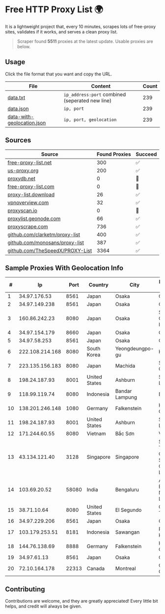 
# Free HTTP Proxy List 🌍

It is a lightweight project that, every 10 minutes, scrapes lots of free-proxy sites, validates if it works, and serves a clean proxy list.


> Scraper found **5511** proxies at the latest update. Usable proxies are below.

## Usage

Click the file format that you want and copy the URL.


|File|Content|Count|
|----|-------|-----|
|[data.txt](https://raw.githubusercontent.com/themiralay/Proxy-List-World/master/data.txt)|`ip_address:port` combined (seperated new line)|239|
|[data.json](https://raw.githubusercontent.com/themiralay/Proxy-List-World/master/data.json)|`ip, port`|239|
|[data-with-geolocation.json](https://raw.githubusercontent.com/themiralay/Proxy-List-World/master/data-with-geolocation.json)|`ip, port, geolocation`|239|

## Sources

|Source|Found Proxies|Succeed|
|------|-------------|-------|
|[free-proxy-list.net](https://free-proxy-list.net)|300|✅|
|[us-proxy.org](https://www.us-proxy.org)|200|✅|
|[proxydb.net](http://proxydb.net)|0|🚫|
|[free-proxy-list.com](https://free-proxy-list.com/?page=&port=&type%5B%5D=http&type%5B%5D=https&up_time=0&search=Search)|0|🚫|
|[proxy-list.download](https://www.proxy-list.download/HTTP)|26|✅|
|[vpnoverview.com](https://vpnoverview.com/privacy/anonymous-browsing/free-proxy-servers)|32|✅|
|[proxyscan.io](https://www.proxyscan.io)|0|🚫|
|[proxylist.geonode.com](https://proxylist.geonode.com/api/proxy-list?limit=300&page=1&sort_by=lastChecked&sort_type=desc&protocols=http,https)|66|✅|
|[proxyscrape.com](https://api.proxyscrape.com/v2/?request=displayproxies&protocol=http&timeout=10000&country=all&ssl=all&anonymity=all)|736|✅|
|[github.com/clarketm/proxy-list](https://raw.githubusercontent.com/clarketm/proxy-list/master/proxy-list-raw.txt)|400|✅|
|[github.com/monosans/proxy-list](https://raw.githubusercontent.com/monosans/proxy-list/main/proxies/http.txt)|387|✅|
|[github.com/TheSpeedX/PROXY-List](https://raw.githubusercontent.com/TheSpeedX/PROXY-List/master/http.txt)|3364|✅|


## Sample Proxies With Geolocation Info

|#|Ip|Port|Country|City|Internet Service Provider|
|-|--|----|-------|----|-------------------------|
|1|34.97.176.53|8561|Japan|Osaka|Google LLC|
|2|34.97.149.238|8561|Japan|Osaka|Google LLC|
|3|160.86.242.23|8080|Japan|Osaka|Sony Network Communications Inc|
|4|34.97.154.179|8660|Japan|Osaka|Google LLC|
|5|34.97.58.253|8561|Japan|Osaka|Google LLC|
|6|222.108.214.168|8080|South Korea|Yeongdeungpo-gu|Korea Telecom|
|7|223.135.156.183|8080|Japan|Machida|So-net Corporation|
|8|198.24.187.93|8001|United States|Ashburn|Secured Servers LLC|
|9|118.99.119.74|8080|Indonesia|Bandar Lampung|Biznet Networks|
|10|138.201.246.148|1080|Germany|Falkenstein|Hetzner Online GmbH|
|11|198.24.187.93|8001|United States|Ashburn|Secured Servers LLC|
|12|171.244.60.55|8080|Vietnam|Bắc Sơn|VIETEL|
|13|43.134.121.40|3128|Singapore|Singapore|Shenzhen Tencent Computer Systems Company Limited|
|14|103.69.20.52|58080|India|Bengaluru|Allnet Broadband Network PVT LTD|
|15|38.71.10.64|8080|United States|El Segundo|ContentKeeper Technologies|
|16|34.97.229.206|8561|Japan|Osaka|Google LLC|
|17|103.179.253.51|8181|Indonesia|Sawangan|PT Pusaka Kreasi Mandiri|
|18|144.76.138.69|8888|Germany|Falkenstein|Hetzner Online GmbH|
|19|34.97.61.13|8561|Japan|Osaka|Google LLC|
|20|72.10.164.178|22313|Canada|Montreal|GloboTech Communications|



## Contributing

Contributions are welcome, and they are greatly appreciated! Every
little bit helps, and credit will always be given.


